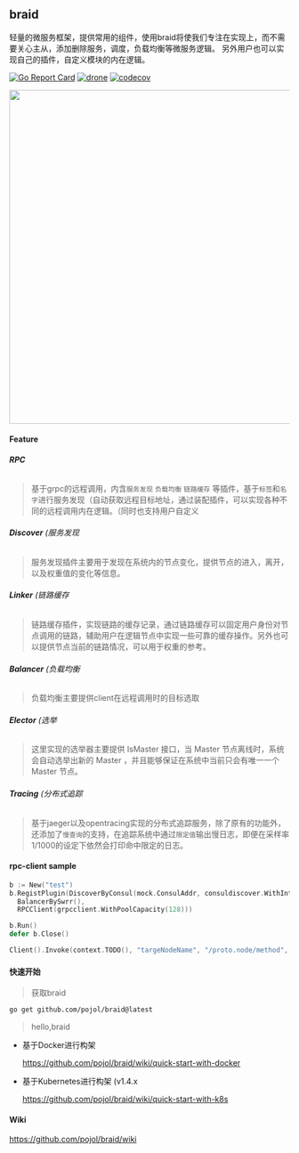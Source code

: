 ## braid
轻量的微服务框架，提供常用的组件，使用braid将使我们专注在实现上，而不需要关心主从，添加删除服务，调度，负载均衡等微服务逻辑。
另外用户也可以实现自己的插件，自定义模块的内在逻辑。

[![Go Report Card](https://goreportcard.com/badge/github.com/pojol/braid)](https://goreportcard.com/report/github.com/pojol/braid)
[![drone](http://123.207.198.57:8001/api/badges/pojol/braid/status.svg?branch=develop)](dev)
[![codecov](https://codecov.io/gh/pojol/braid/branch/master/graph/badge.svg)](https://codecov.io/gh/pojol/braid)

<img src="https://i.postimg.cc/B6b6CMjM/image.png" width="600">


#### Feature

###### **RPC**
> 基于grpc的远程调用，内含`服务发现` `负载均衡` `链路缓存` 等插件，基于`标签`和`名字`进行服务发现（自动获取远程目标地址，通过装配插件，可以实现各种不同的远程调用内在逻辑。（同时也支持用户自定义

###### **Discover** (服务发现
> 服务发现插件主要用于发现在系统内的节点变化，提供节点的进入，离开，以及权重值的变化等信息。

###### **Linker** (链路缓存
> 链路缓存插件，实现链路的缓存记录，通过链路缓存可以固定用户身份对节点调用的链路，辅助用户在逻辑节点中实现一些可靠的缓存操作。另外也可以提供节点当前的链路情况，可以用于权重的参考。

###### **Balancer** (负载均衡
> 负载均衡主要提供client在远程调用时的目标选取

###### **Elector** (选举
> 这里实现的选举器主要提供 IsMaster 接口，当 Master 节点离线时，系统会自动选举出新的 Master ，并且能够保证在系统中当前只会有唯一一个 Master 节点。

###### **Tracing** (分布式追踪
> 基于jaeger以及opentracing实现的分布式追踪服务，除了原有的功能外，还添加了`慢查询`的支持，在追踪系统中通过`限定值`输出慢日志，即便在采样率1/1000的设定下依然会打印命中限定的日志。



#### rpc-client sample
```go
b := New("test")
b.RegistPlugin(DiscoverByConsul(mock.ConsulAddr, consuldiscover.WithInterval(time.Second*3)),
  BalancerBySwrr(),
  RPCClient(grpcclient.WithPoolCapacity(128)))

b.Run()
defer b.Close()

Client().Invoke(context.TODO(), "targeNodeName", "/proto.node/method", "", nil, nil)
```



#### 快速开始

> 获取braid

```bash
go get github.com/pojol/braid@latest
```

> hello,braid

* 基于Docker进行构架

  https://github.com/pojol/braid/wiki/quick-start-with-docker

* 基于Kubernetes进行构架 (v1.4.x

  https://github.com/pojol/braid/wiki/quick-start-with-k8s



#### Wiki
https://github.com/pojol/braid/wiki